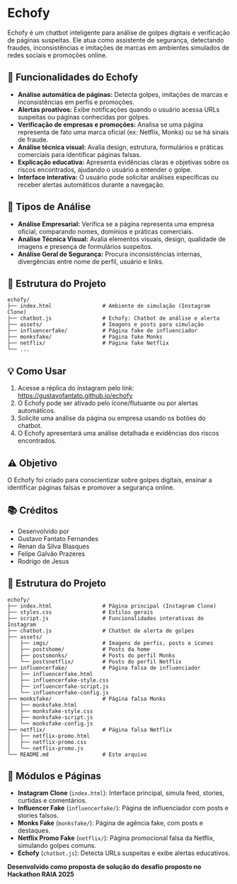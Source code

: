 
# Echofy

Echofy é um chatbot inteligente para análise de golpes digitais e verificação de páginas suspeitas. Ele atua como assistente de segurança, detectando fraudes, inconsistências e imitações de marcas em ambientes simulados de redes sociais e promoções online.

## 🚀 Funcionalidades do Echofy

- **Análise automática de páginas:** Detecta golpes, imitações de marcas e inconsistências em perfis e promoções.
- **Alertas proativos:** Exibe notificações quando o usuário acessa URLs suspeitas ou páginas conhecidas por golpes.
- **Verificação de empresas e promoções:** Analisa se uma página representa de fato uma marca oficial (ex: Netflix, Monks) ou se há sinais de fraude.
- **Análise técnica visual:** Avalia design, estrutura, formulários e práticas comerciais para identificar páginas falsas.
- **Explicação educativa:** Apresenta evidências claras e objetivas sobre os riscos encontrados, ajudando o usuário a entender o golpe.
- **Interface interativa:** O usuário pode solicitar análises específicas ou receber alertas automáticos durante a navegação.

## 🔎 Tipos de Análise

- **Análise Empresarial:** Verifica se a página representa uma empresa oficial, comparando nomes, domínios e práticas comerciais.
- **Análise Técnica Visual:** Avalia elementos visuais, design, qualidade de imagens e presença de formulários suspeitos.
- **Análise Geral de Segurança:** Procura inconsistências internas, divergências entre nome de perfil, usuário e links.

## 📁 Estrutura do Projeto

```
echofy/
├── index.html                # Ambiente de simulação (Instagram Clone)
├── chatbot.js                # Echofy: Chatbot de análise e alerta
├── assets/                   # Imagens e posts para simulação
├── influencerfake/           # Página fake de influenciador
├── monksfake/                # Página fake Monks
├── netflix/                  # Página fake Netflix
└── ...
```

## 💡 Como Usar

1. Acesse a réplica do instagram pelo link: https://gustavofantato.github.io/echofy
2. O Echofy pode ser ativado pelo ícone/flutuante ou por alertas automáticos.
3. Solicite uma análise da página ou empresa usando os botões do chatbot.
4. O Echofy apresentará uma análise detalhada e evidências dos riscos encontrados.

## ⚠️ Objetivo 

O Echofy foi criado para conscientizar sobre golpes digitais, ensinar a identificar páginas falsas e promover a segurança online.

## 📚 Créditos

- Desenvolvido por 
 - Gustavo Fantato Fernandes
 - Renan da Silva Blasques 
 - Felipe Galvão Prazeres
 - Rodrigo de Jesus

## 📁 Estrutura do Projeto

```
echofy/
├── index.html                # Página principal (Instagram Clone)
├── styles.css                # Estilos gerais
├── script.js                 # Funcionalidades interativas do Instagram
├── chatbot.js                # Chatbot de alerta de golpes
├── assets/
│   ├── imgs/                 # Imagens de perfis, posts e ícones
│   ├── postshome/            # Posts da home
│   ├── postsmonks/           # Posts do perfil Monks
│   └── postsnetflix/         # Posts do perfil Netflix
├── influencerfake/           # Página falsa de influenciador
│   ├── influencerfake.html
│   ├── influencerfake-style.css
│   ├── influencerfake-script.js
│   └── influencerfake-config.js
├── monksfake/                # Página falsa Monks
│   ├── monksfake.html
│   ├── monksfake-style.css
│   ├── monksfake-script.js
│   └── monksfake-config.js
├── netflix/                  # Página falsa Netflix
│   ├── netflix-promo.html
│   ├── netflix-promo.css
│   └── netflix-promo.js
└── README.md                 # Este arquivo
```

## 🧩 Módulos e Páginas

- **Instagram Clone** (`index.html`): Interface principal, simula feed, stories, curtidas e comentários.
- **Influencer Fake** (`influencerfake/`): Página de influenciador com posts e stories falsos.
- **Monks Fake** (`monksfake/`): Página de agência fake, com posts e destaques.
- **Netflix Promo Fake** (`netflix/`): Página promocional falsa da Netflix, simulando golpes comuns.
- **Echofy** (`chatbot.js`): Detecta URLs suspeitas e exibe alertas educativos.


**Desenvolvido como proposta de solução do desafio proposto no Hackathon RAIA 2025**